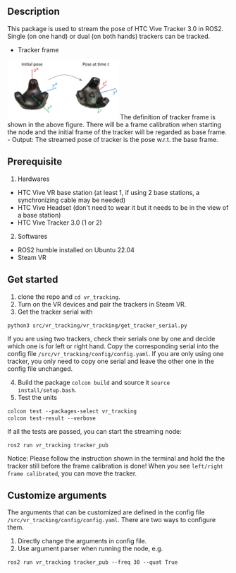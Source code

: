 ## Description
This package is used to stream the pose of HTC Vive Tracker 3.0 in ROS2. Single (on one hand) or dual (on both hands) trackers can be tracked.
- Tracker frame
<img src='fig/tracker_frame.png' width='50%' >
The definition of tracker frame is shown in the above figure. There will be a frame calibration when starting the node and the initial frame of the tracker will be regarded as base frame.
- Output: The streamed pose of tracker is the pose w.r.t. the base frame.

## Prerequisite
1. Hardwares
- HTC Vive VR base station (at least 1, if using 2 base stations, a synchronizing cable may be needed)
- HTC Vive Headset (don't need to wear it but it needs to be in the view of a base station)
- HTC Vive Tracker 3.0 (1 or 2)
2. Softwares
- ROS2 humble installed on Ubuntu 22.04
- Steam VR
## Get started
1. clone the repo and `cd vr_tracking`.
2. Turn on the VR devices and pair the trackers in Steam VR.
3. Get the tracker serial with
```
python3 src/vr_tracking/vr_tracking/get_tracker_serial.py
```
If you are using two trackers, check their serials one by one and decide which one is for left or right hand. Copy the corresponding serial into the config file `/src/vr_tracking/config/config.yaml`. If you are only using one tracker, you only need to copy one serial and leave the other one in the config file unchanged. 

4. Build the package `colcon build` and source it `source install/setup.bash`.
5. Test the units
```
colcon test --packages-select vr_tracking
colcon test-result --verbose
```
If all the tests are passed, you can start the streaming node:
```
ros2 run vr_tracking tracker_pub
```
Notice: Please follow the instruction shown in the terminal and hold the the tracker still before the frame calibration is done! When you see `left/right frame calibrated`, you can move the tracker.
## Customize arguments
The arguments that can be customized are defined in the config file `/src/vr_tracking/config/config.yaml`. There are two ways to configure them.
1. Directly change the arguments in config file.
2. Use argument parser when running the node, e.g.
```
ros2 run vr_tracking tracker_pub --freq 30 --quat True
```

